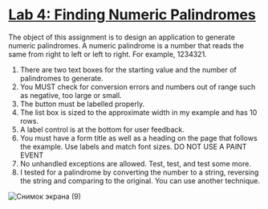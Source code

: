 # <ins>Lab 4: Finding Numeric Palindromes</ins>

The object of this assignment is to design an application to generate numeric palindromes. A numeric palindrome is a number that reads the same from right to left or 
left to right. For example, 1234321.

1. There are two text boxes for the starting value and the number of palindromes to generate.
2. You MUST check for conversion errors and numbers out of range such as negative, too large or small.
3. The button must be labelled properly.
4. The list box is sized to the approximate width in my example and has 10 rows.
5. A label control is at the bottom for user feedback.
6. You must have a form title as well as a heading on the page that follows the example. Use labels and match font sizes. DO NOT USE A PAINT EVENT
7. No unhandled exceptions are allowed. Test, test, and test some more.
8. I tested for a palindrome by converting the number to a string, reversing the string and comparing to the original. You can use another technique.

![Снимок экрана (9)](https://user-images.githubusercontent.com/60196280/124846165-d8344e00-dfa0-11eb-8134-cabba5386da1.png)
